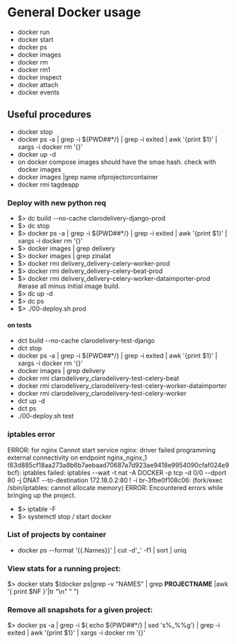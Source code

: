 # General Docker usage

* docker run
* docker start
* docker ps
* docker images
* docker rm
* docker rm1
* docker inspect
* docker attach
* docker events

## Useful procedures
* docker stop
* docker ps -a | grep -i ${PWD##*/} | grep -i exited | awk '{print $1}' | xargs -i docker rm '{}'
* docker up -d
* on docker compose images should have the smae hash. check with docker images
* docker images |grep name ofprojectorcontainer
* docker rmi tagdeapp
### Deploy with new python req
* $> dc build --no-cache clarodelivery-django-prod
* $> dc stop
* $> docker ps -a | grep -i ${PWD##*/} | grep -i exited | awk '{print $1}' | xargs -i docker rm '{}'
* $> docker images | grep delivery
* $> docker images | grep zinalat
* $> docker rmi delivery_delivery-celery-worker-prod
* $> docker rmi delivery_delivery-celery-beat-prod
* $> docker rmi delivery_delivery-celery-worker-dataimporter-prod #erase all minus initial image build. 
* $> dc up -d
* $> dc ps
* $> ./00-deploy.sh prod
#### on tests
* dct build --no-cache clarodelivery-test-django
* dct stop
* docker ps -a | grep -i ${PWD##*/} | grep -i exited | awk '{print $1}' | xargs -i docker rm '{}'
* docker images | grep delivery
* docker rmi clarodelivery_clarodelivery-test-celery-beat
* docker rmi clarodelivery_clarodelivery-test-celery-worker-dataimporter
* docker rmi clarodelivery_clarodelivery-test-celery-worker
* dct up -d
* dct ps 
* ./00-deploy.sh test

### iptables error

ERROR: for nginx  Cannot start service nginx: driver failed programming external connectivity on endpoint nginx_nginx_1 (63d885cf18aa273a8b6b7aebaad70687a7d923ae9418e9954090cfaf024e9bcf): iptables failed: iptables --wait -t nat -A DOCKER -p tcp -d 0/0 --dport 80 -j DNAT --to-destination 172.18.0.2:80 ! -i br-3fbe0f108c06:  (fork/exec /sbin/iptables: cannot allocate memory)
ERROR: Encountered errors while bringing up the project.
* $> iptable -F
* $> systemctl stop / start docker

### List of projects by container 

* docker ps --format '{{.Names}}' | cut -d'_' -f1 | sort | uniq

### View stats for a running project:
 $> docker stats $(docker ps|grep -v "NAMES" | grep __PROJECTNAME__ |awk '{ print $NF }'|tr "\n" " ")

### Remove all snapshots for a given project:
 $> docker ps -a |  grep -i $( echo ${PWD##*/} | sed 's%_%%g') | grep -i exited | awk '{print $1}' | xargs -i docker rm '{}'





